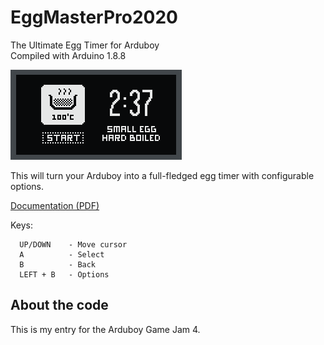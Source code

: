 # EggMasterPro2020
The Ultimate Egg Timer for Arduboy\
Compiled with Arduino 1.8.8

![Screenshots](/docs/screen.png)

This will turn your Arduboy into a full-fledged egg timer with configurable options.

[Documentation (PDF)](/docs/EggMasterPro2020.pdf)

Keys:
```
  UP/DOWN    - Move cursor
  A          - Select
  B          - Back
  LEFT + B   - Options
```  

## About the code
This is my entry for the Arduboy Game Jam 4.
